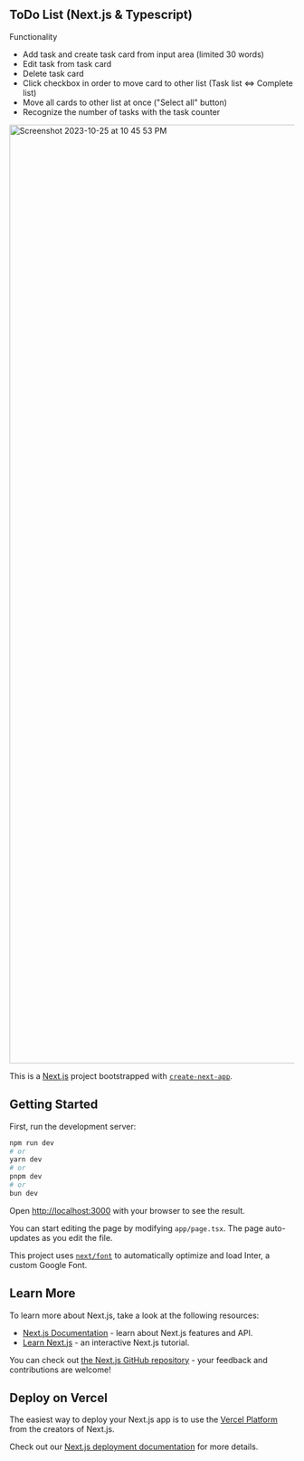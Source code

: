 ## ToDo List (Next.js & Typescript)

Functionality
- Add task and create task card from input area (limited 30 words)
- Edit task from task card
- Delete task card
- Click checkbox in order to move card to other list (Task list <=> Complete list)
- Move all cards to other list at once ("Select all" button)
- Recognize the number of tasks with the task counter

<img width="1659" alt="Screenshot 2023-10-25 at 10 45 53 PM" src="https://github.com/KeikoShimizu/Todolist-Next.js-Typescript-TENYHUB/assets/106935804/fa30ded0-cb04-4fbb-9eec-5e843cfee137">


This is a [Next.js](https://nextjs.org/) project bootstrapped with [`create-next-app`](https://github.com/vercel/next.js/tree/canary/packages/create-next-app).

## Getting Started

First, run the development server:

```bash
npm run dev
# or
yarn dev
# or
pnpm dev
# or
bun dev
```

Open [http://localhost:3000](http://localhost:3000) with your browser to see the result.

You can start editing the page by modifying `app/page.tsx`. The page auto-updates as you edit the file.

This project uses [`next/font`](https://nextjs.org/docs/basic-features/font-optimization) to automatically optimize and load Inter, a custom Google Font.

## Learn More

To learn more about Next.js, take a look at the following resources:

- [Next.js Documentation](https://nextjs.org/docs) - learn about Next.js features and API.
- [Learn Next.js](https://nextjs.org/learn) - an interactive Next.js tutorial.

You can check out [the Next.js GitHub repository](https://github.com/vercel/next.js/) - your feedback and contributions are welcome!

## Deploy on Vercel

The easiest way to deploy your Next.js app is to use the [Vercel Platform](https://vercel.com/new?utm_medium=default-template&filter=next.js&utm_source=create-next-app&utm_campaign=create-next-app-readme) from the creators of Next.js.

Check out our [Next.js deployment documentation](https://nextjs.org/docs/deployment) for more details.
